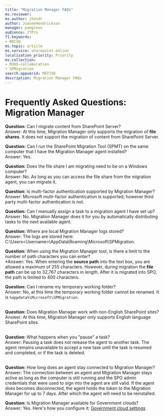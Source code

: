 ```yaml
---
title: "Migration Manager FAQs"
ms.reviewer: 
ms.author: jhendr
author: JoanneHendrickson
manager: pamgreen
audience: ITPro
f1.keywords:
- NOCSH
ms.topic: article
ms.service: sharepoint-online
localization_priority: Priority
ms.collection: 
- M365-collaboration
- SPMigration
search.appverid: MET150
description: Migration Manager FAQs
---
```


# Frequently Asked Questions:  Migration Manager



**Question:** Can I migrate content from SharePoint Server? </br>
Answer:   At this time, Migration Manager only supports the migration of **file shares**.  It does not support the migration of content from SharePoint Server.

**Question:**  Can I run the SharePoint Migration Tool (SPMT) on the same computer that I have the Migration Manager agent installed?</br>
Answer:   Yes.


**Question:**  Does the file share I am migrating need to be on a Windows computer?</br>
Answer:    No.  As long as you can access the file share from the migration agent, you can migrate it.



**Question:**  Is multi-factor authentication supported by Migration Manager?</br>
Answer:    Microsoft multi-factor authentication is supported; however third party multi-factor authentication is not.

**Question:**  Can I manually assign a task to a migration agent I have set up?</br>
Answer:   No. Migration Manager does it for you by automatically distributing tasks to the next available agent.


**Question:**  Where are local Migration Manager logs stored?</br>
Answer: The logs are stored here:  C:\Users\<Username>\AppData\Roaming\Microsoft\SPMigration.


**Question:**  When using the Migration Manager tool, is there a limit to the number of path characters you can enter?</br>
*Answer: Yes. When entering the **source path** into the text box, you are allowed a maximum of 255 characters.  However, during migration the **file path** can be up to 32,767 characters in length.  After it is migrated into SPO, the path is limited to 400 characters.

**Question:**  Can I rename my temporary working folder?</br>
Answer: No, at this time the temporary working folder cannot be renamed.  It is  `%appdata%\Microsoft\SPMigration`. </br></br>

**Question:**  Does Migration Manager work with non-English SharePoint sites?</br>
Answer: At this time, Migration Manager only supports English language SharePoint sites. </br></br>

**Question:**  What happens when you "pause" a  task?</br>
Answer: Pausing a task does not release the agent to another task. The agent remains unavailable to accept a new task until the task is resumed and completed, or if the task is deleted. </br></br>

**Question:**  How long does an agent stay connected to Migration Manager?</br>
Answer:  The connection between an agent and Migration Manager stays active as long as the computer is still running and the SPO admin credentials that were used to sign into the agent are still valid. If the agent does becomes disconnected, the agent holds the token to the Migration Manager for up to 7 days. After which the agent will need to be reinstalled.

**Question:**  Is Migration Manager available for Government clouds?</br>
Answer:  Yes. Here's how you configure it: [Government cloud settings](https://docs.microsoft.com/sharepointmigration/mm-gov-cloud)



